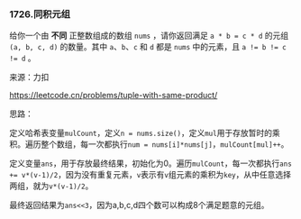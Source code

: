### 1726.同积元组

给你一个由 **不同** 正整数组成的数组 `nums` ，请你返回满足 `a * b = c * d` 的元组 `(a, b, c, d)` 的数量。其中 `a`、`b`、`c` 和 `d` 都是 `nums` 中的元素，且 `a != b != c != d` 。

来源：力扣

https://leetcode.cn/problems/tuple-with-same-product/



思路：

​		定义哈希表变量`mulCount`，定义`n = nums.size()`，定义`mul`用于存放暂时的乘积。遍历整个数组，每一次都执行`num = nums[i]*nums[j]`，`mulCount[mul]++`。

​		定义变量`ans`，用于存放最终结果，初始化为0。遍历`mulCount`，每一次都执行`ans += v*(v-1)/2`，因为没有重复元素，`v`表示有`v`组元素的乘积为`key`，从中任意选择两组，就为`v*(v-1)/2`。 

​		最终返回结果为`ans<<3`，因为a,b,c,d四个数可以构成8个满足题意的元组。